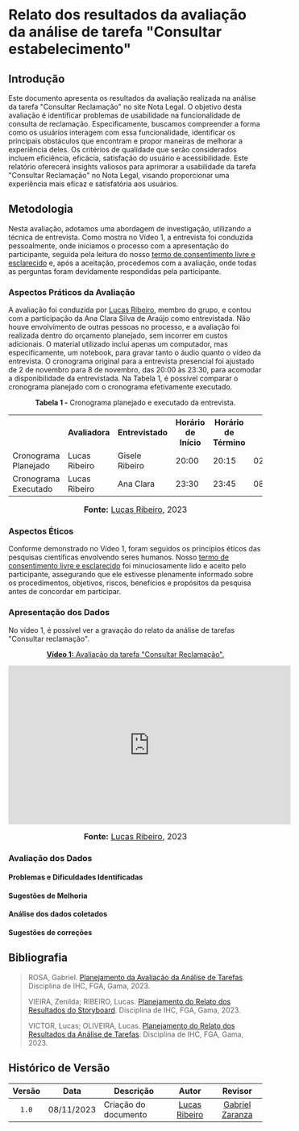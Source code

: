 # Relato dos resultados da avaliação da análise de tarefa "Consultar estabelecimento"

## Introdução

Este documento apresenta os resultados da avaliação realizada na análise da tarefa "Consultar Reclamação" no site Nota Legal. O objetivo desta avaliação é identificar problemas de usabilidade na funcionalidade de consulta de reclamação. Especificamente, buscamos compreender a forma como os usuários interagem com essa funcionalidade, identificar os principais obstáculos que encontram e propor maneiras de melhorar a experiência deles. Os critérios de qualidade que serão considerados incluem eficiência, eficácia, satisfação do usuário e acessibilidade. Este relatório oferecerá insights valiosos para aprimorar a usabilidade da tarefa "Consultar Reclamação" no Nota Legal, visando proporcionar uma experiência mais eficaz e satisfatória aos usuários.

## Metodologia

Nesta avaliação, adotamos uma abordagem de investigação, utilizando a técnica de entrevista. Como mostra no Vídeo 1, a entrevista foi conduzida pessoalmente, onde iniciamos o processo com a apresentação do participante, seguida pela leitura do nosso [termo de consentimento livre e esclarecido](https://github.com/Interacao-Humano-Computador/2023.2-NotaLegal/blob/main/docs/design-avaliacao-desenvolvimento/planejamento_analise_tarefas.md#d---decidir-as-quest%C3%B5es-%C3%A9ticas) e, após a aceitação, procedemos com a avaliação, onde todas as perguntas foram devidamente respondidas pela participante.

### Aspectos Práticos da Avaliação

A avaliação foi conduzida por [Lucas Ribeiro](https://github.com/lucassouzs), membro do grupo, e contou com a participação da Ana Clara Silva de Araújo como entrevistada. Não houve envolvimento de outras pessoas no processo, e a avaliação foi realizada dentro do orçamento planejado, sem incorrer em custos adicionais. O material utilizado inclui apenas um computador, mas especificamente, um notebook, para gravar tanto o áudio quanto o vídeo da entrevista. O cronograma original para a entrevista presencial foi ajustado de 2 de novembro para 8 de novembro, das 20:00 às 23:30, para acomodar a disponibilidade da entrevistada. Na Tabela 1, é possível comparar o cronograma planejado com o cronograma efetivamente executado.

<div align="center">
<p><b>Tabela 1 -</b> Cronograma planejado e executado da entrevista.</p>
  
  <table>
  <tr>
    <th></th>
    <th>Avaliadora</th>
    <th>Entrevistado</th>
    <th>Horário de Início</th>
    <th>Horário de Término</th>
    <th>Data</th>
    <th>Local</th>
  </tr>
  <tr>
    <td>Cronograma Planejado</td>
    <td>Lucas Ribeiro</td>
    <td>Gisele Ribeiro</td>
    <td>20:00</td>
    <td>20:15</td>
    <td>02/11/2023</td>
    <td>Presencial</td>
  </tr>
  <tr>
    <td>Cronograma Executado</td>
    <td>Lucas Ribeiro</td>
    <td>Ana Clara</td>
    <td>23:30</td>
    <td>23:45</td>
    <td>08/11/2023</td>
    <td>Presencial</td>
  </tr>
</table>

<font size="3"><p style="text-align: center"><b>Fonte:</b> <a href="https://github.com/lucassouzs">Lucas Ribeiro</a>, 2023</p></font>
</div>

### Aspectos Éticos

Conforme demonstrado no Vídeo 1, foram seguidos os princípios éticos das pesquisas científicas envolvendo seres humanos. Nosso [termo de consentimento livre e esclarecido](https://github.com/Interacao-Humano-Computador/2023.2-NotaLegal/blob/main/docs/design-avaliacao-desenvolvimento/planejamento_analise_tarefas.md#d---decidir-as-quest%C3%B5es-%C3%A9ticas) foi minuciosamente lido e aceito pelo participante, assegurando que ele estivesse plenamente informado sobre os procedimentos, objetivos, riscos, benefícios e propósitos da pesquisa antes de concordar em participar.

### Apresentação dos Dados

No vídeo 1, é possível ver a gravação do relato da análise de tarefas "Consultar reclamação".

<div align="center">
  
<p style="text-align: center"><a href="https://youtu.be/3L5VB7sTdMk" target="blanket"><b>Vídeo 1:</b> Avaliação da tarefa "Consultar Reclamação".</a></p>

<iframe width="560" height="315" src="https://www.youtube.com/embed/3L5VB7sTdMk" title="Análise de Tarefas - Consultar Reclamação" frameborder="0" allow="accelerometer; autoplay; clipboard-write; encrypted-media; gyroscope; picture-in-picture" allowfullscreen></iframe>

<font size="3"><p style="text-align: center"><b>Fonte:</b> <a href="https://github.com/lucassouzs">Lucas Ribeiro</a>, 2023</p></font>

</div>

### Avaliação dos Dados

#### Problemas e Dificuldades Identificadas

#### Sugestões de Melhoria

#### Análise dos dados coletados

#### Sugestões de correções

## Bibliografia
> ROSA, Gabriel. [Planejamento da Avaliação da Análise de Tarefas](https://github.com/Interacao-Humano-Computador/2023.2-NotaLegal/blob/main/docs/design-avaliacao-desenvolvimento/planejamento_analise_tarefas.md). Disciplina de IHC, FGA, Gama, 2023.
>
> VIEIRA, Zenilda; RIBEIRO, Lucas. [Planejamento do Relato dos Resultados do Storyboard](https://github.com/Interacao-Humano-Computador/2023.2-NotaLegal/blob/main/docs/design-avaliacao-desenvolvimento/planejamento-relato_storyboard.md#planejamento-do-relato-dos-resultados-da-avalia%C3%A7%C3%A3o-do-storyboard). Disciplina de IHC, FGA, Gama, 2023.
>
> VICTOR, Lucas; OLIVEIRA, Lucas. [Planejamento do Relato dos Resultados da Análise de Tarefas](https://github.com/Interacao-Humano-Computador/2023.2-NotaLegal/blob/main/docs/design-avaliacao-desenvolvimento/planejamento_relato_tarefas2.md). Disciplina de IHC, FGA, Gama, 2023.

## Histórico de Versão

| Versão | Data       | Descrição            |                       Autor                        |                     Revisor                      |
| :----: | ---------- | -------------------- | :------------------------------------------------: | :----------------------------------------------: |
| `1.0`  | 08/11/2023 | Criação do documento |  [Lucas Ribeiro](https://github.com/lucassouzs)    | [Gabriel Zaranza](https://github.com/GZaranza) |
